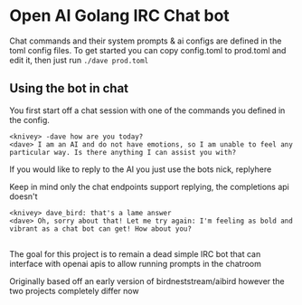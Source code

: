 # Open AI Golang IRC Chat bot

Chat commands and their system prompts & ai configs are defined in the toml config files. To get started you can copy config.toml to prod.toml and edit it, then just run ```./dave prod.toml```


## Using the bot in chat
You first start off a chat session with one of the commands you defined in the config.
```
<knivey> -dave how are you today?
<dave> I am an AI and do not have emotions, so I am unable to feel any particular way. Is there anything I can assist you with?
```
If you would like to reply to the AI you just use the bots nick, replyhere

Keep in mind only the chat endpoints support replying, the completions api doesn't
```
<knivey> dave_bird: that's a lame answer
<dave> Oh, sorry about that! Let me try again: I'm feeling as bold and vibrant as a chat bot can get! How about you?
```
##
The goal for this project is to remain a dead simple IRC bot that can interface with openai apis to allow running prompts in the chatroom

Originally based off an early version of birdneststream/aibird however the two projects completely differ now

